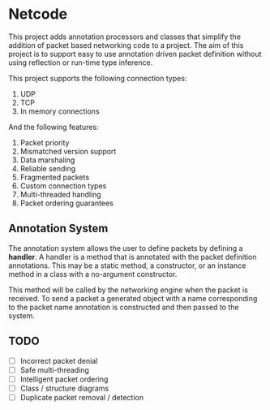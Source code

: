 # Netcode

This project adds annotation processors and classes that simplify the addition of packet based networking code to a project. The aim of this project is to support easy to use annotation driven packet definition without using reflection or run-time type inference.

This project supports the following connection types:

1. UDP
2. TCP
3. In memory connections

And the following features:

1. Packet priority
2. Mismatched version support
3. Data marshaling
4. Reliable sending
5. Fragmented packets
6. Custom connection types
7. Multi-threaded handling
8. Packet ordering guarantees

## Annotation System

The annotation system allows the user to define packets by defining a **handler**. A handler is a method that is annotated with the packet definition annotations. This may be a static method, a constructor, or an instance method in a class with a no-argument constructor.

This method will be called by the networking engine when the packet is received. To send a packet a generated object with a name corresponding to the packet name annotation is constructed and then passed to the system.

## TODO

- [ ] Incorrect packet denial
- [ ] Safe multi-threading
- [ ] Intelligent packet ordering
- [ ] Class / structure diagrams
- [ ] Duplicate packet removal / detection